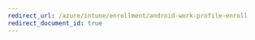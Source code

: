 ```yaml
---
redirect_url: /azure/intune/enrollment/android-work-profile-enroll
redirect_document_id: true
---
```

